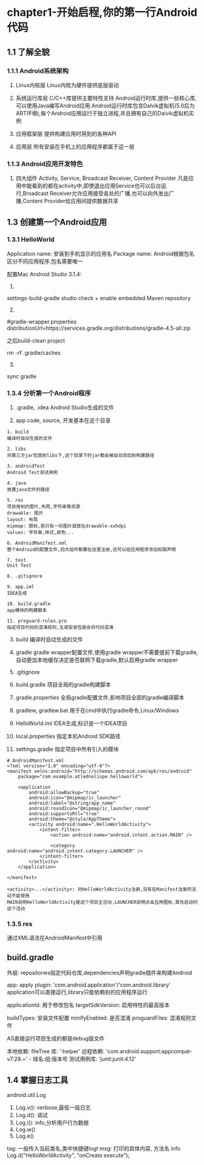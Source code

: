 chapter1-开始启程,你的第一行Android代码
====================================

## 1.1 了解全貌

### 1.1.1 Android系统架构

1. Linux内核层
Linux内核为硬件提供底层驱动

2. 系统运行库层
C/C++库提供主要特性支持
Android运行时库,提供一些核心库,可以使用Java编写Android应用.Android运行时库包含Dalvik虚拟机(5.0后为ART环境),每个Android应用运行于独立进程,并且拥有自己的Dalvik虚拟机实例

3. 应用框架层
提供构建应用时用到的各种API

4. 应用层
所有安装在手机上的应用程序都属于这一层

### 1.1.3 Android应用开发特色

1. 四大组件
Activity, Service, Broadcast Receiver, Content Provider
凡是应用中能看到的都在activity中,即使退出应用Service也可以后台运行,Broadcast Receiver允许应用接受各处的广播,也可以向外发出广播,Content Provider给应用间提供数据共享

## 1.3 创建第一个Android应用

### 1.3.1 HelloWorld

Application name: 安装到手机显示的应用名
Package name: Android根据包名区分不同应用程序,包名需要唯一

配置Mac Android Studio 3.1.4:

1.

settings-build-gradle studio
check + enable embedded Maven repository

2.

#gradle-wrapper.properties
distributionUrl=https\://services.gradle.org/distributions/gradle-4.5-all.zip

之后build-clean project

rm -rf .gradle/caches

3.

sync gradle

### 1.3.4 分析第一个Android程序

1. .gradle, .idea
Android Studio生成的文件

2. app
code, source, 开发基本在这个目录

```
1. build
编译时自动生成的文件

2. libs
将第三方jar包放到libs下,这个目录下的jar都会被自动添加到构建路径

3. androidTest
Android Test测试用例

4. java
放置java文件的路径

5. res
项目用到的图片,布局,字符串等资源
drawable: 图片
layout: 布局
mipmap: 图标,若只有一份图片就放在drawable-xxhdpi
values: 字符串,样式,颜色...

6. AndroidManifest.xml
整个Android的配置文件,四大组件都要在这里注册,还可以给应用程序添加权限声明

7. test
Unit Test

8. .gitignore

9. app.iml
IDEA生成

10. build.gradle
app模块的构建脚本

11. proguard-rules.pro
指定项目代码的混淆规则,生成安装包是会将代码混淆
```

3. build
编译时自动生成的文件

4. gradle
gradle wrapper配置文件,使用gradle wrapper不需要提前下载gradle,自动更加本地缓存决定是否联网下载gradle,默认启用gradle wrapper

5. .gitignore

6. build.gradle
项目全局的gradle构建脚本

7. gradle.properties
全局gradle配置文件,影响项目全部的gradle编译脚本

8. gradlew, gradlew.bat
用于在cmd中执行gradle命令,Linux/Windows

9. HelloWorld.iml
IDEA生成,标识是一个IDEA项目

10. local.properties
指定本机Android SDK路径

11. settings.gradle
指定项目中所有引入的模块

```
# AndroidManifest.xml
<?xml version="1.0" encoding="utf-8"?>
<manifest xmlns:android="http://schemas.android.com/apk/res/android"
    package="com.example.atlednolispe.helloworld">

    <application
        android:allowBackup="true"
        android:icon="@mipmap/ic_launcher"
        android:label="@string/app_name"
        android:roundIcon="@mipmap/ic_launcher_round"
        android:supportsRtl="true"
        android:theme="@style/AppTheme">
        <activity android:name=".HelloWorldActivity">
            <intent-filter>
                <action android:name="android.intent.action.MAIN" />

                <category android:name="android.intent.category.LAUNCHER" />
            </intent-filter>
        </activity>
    </application>

</manifest>

<activity>...</activity>: 对HelloWorldActivity注册,没有在Manifest注册的活动不能使用
MAIN说明HelloWorldActivity是这个项目主活动,LAUNCHER说明点击应用图标,首先启动时这个活动
```

### 1.3.5 res

通过XML语法在AndroidManifest中引用

## build.gradle

外层:
repositories指定代码仓库,dependencies声明gradle插件来构建Android

app:
apply plugin: 'com.android.application'/'com.android.library'
application可以直接运行,library只能依赖别的应用程序运行

applicationId: 用于修改包名
targetSdkVersion: 启用特性的最高版本

buildTypes: 安装文件配置
minifyEnabled: 是否混淆
proguardFiles: 混淆规则文件

AS直接运行项目生成的都是debug版文件

本地依赖: fileTree
库: ':helper'
远程依赖: 'com.android.support:appcompat-v7:28.+' - 域名:组:版本号
测试用例库: 'junit:junit:4.12'

## 1.4 掌握日志工具

android.util.Log

1. Log.v(): verbose,最低一级日志
2. Log.d(): 调试
3. Log.i(): info,分析用户行为数据
4. Log.w()
5. Log.e()

tag: 一般传入当前类名,类中快捷键logt
msg: 打印的具体内容, 方法名 info
Log.d("HelloWorldActivity", "onCreate execute");
